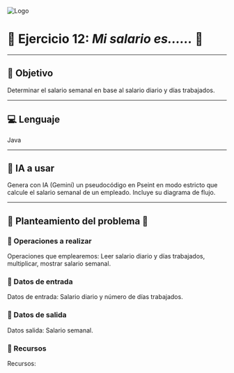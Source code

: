 ![Logo](https://msc-itorizaba.mx/wp-content/uploads/2019/09/logomsc.png)

# 🦉 Ejercicio 12: *Mi salario es……* 🦉

---

## 🎯 Objetivo
Determinar el salario semanal en base al salario diario y días trabajados.

---

## 💻 Lenguaje
Java

---

## 🤖 IA a usar
Genera con IA (Gemini) un pseudocódigo en Pseint en modo estricto que calcule el salario semanal de un empleado. Incluye su diagrama de flujo.

---

## 📄 Planteamiento del problema 📄

### 🔹 Operaciones a realizar
Operaciones que emplearemos: Leer salario diario y días trabajados, multiplicar, mostrar salario semanal.

### 🔹 Datos de entrada
Datos de entrada: Salario diario y número de días trabajados.

### 🔹 Datos de salida
Datos salida: Salario semanal.

### 🔹 Recursos
Recursos:
